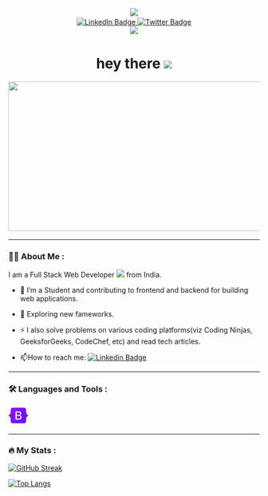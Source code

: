 <div id="header" align="center">
  <img src="https://media.giphy.com/media/L1R1tvI9svkIWwpVYr/giphy.gif" width="200" />
</div>

<div id="badges" align="center">
  <a href="https://www.linkedin.com/in/thealphacoder/">
    <img src="https://img.shields.io/badge/LinkedIn-blue?style=for-the-badge&logo=linkedin&logoColor=white" alt="LinkedIn Badge"/>
  </a>
  <a href="https://twitter.com/theAlphaCoder06">
    <img src="https://img.shields.io/badge/Twitter-blue?style=for-the-badge&logo=twitter&logoColor=white" alt="Twitter Badge"/>
  </a>
</div>
<div align="center">
  <img src="https://komarev.com/ghpvc/?username=theAlphaCoder06&style=flat-square&color=blue"/>
</div>

<h1 align="center">
  hey there
  <img src="https://media.giphy.com/media/hvRJCLFzcasrR4ia7z/giphy.gif" width="30px"/>
</h1>

<div align="center">
  <img src="https://media.giphy.com/media/dWesBcTLavkZuG35MI/giphy.gif" width="600" height="300"/>
</div>

---

### :man_technologist: About Me :

I am a Full Stack Web Developer <img src="https://media.giphy.com/media/WUlplcMpOCEmTGBtBW/giphy.gif" width="30"> from India.

- :telescope: I’m a Student and contributing to frontend and backend for building web applications.

- :seedling: Exploring new fameworks.

- :zap: I also solve problems on various coding platforms(viz Coding Ninjas, GeeksforGeeks, CodeChef, etc) and read tech articles.

- :mailbox:How to reach me: [![Linkedin Badge](https://img.shields.io/badge/-thealphacoder-blue?style=flat&logo=Linkedin&logoColor=white)](https://www.linkedin.com/in/thealphacoder/)

---

### :hammer_and_wrench: Languages and Tools :


<div>
  <img src="https://github.com/devicons/devicon/blob/master/icons/bootstrap/bootstrap-original.svg" title="Bootstrap" alt="Bootstrap" width="40" height="40"/>&nbsp;

</div>

---

### :fire: My Stats :

[![GitHub Streak](http://github-readme-streak-stats.herokuapp.com?user=theAlphaCoder06&theme=dark&background=000000)](https://git.io/streak-stats)

[![Top Langs](https://github-readme-stats.vercel.app/api/top-langs/?username=theAlphaCoder06&layout=compact&theme=vision-friendly-dark)](https://github.com/anuraghazra/github-readme-stats)
